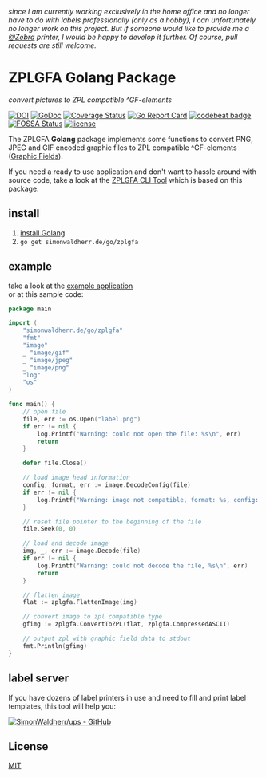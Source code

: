 *since I am currently working exclusively in the home office and no longer have to do with labels professionally (only as a hobby), I can unfortunately no longer work on this project.*
*But if someone would like to provide me a [@Zebra](https://github.com/Zebra) printer, I would be happy to develop it further.*
*Of course, pull requests are still welcome.*

# ZPLGFA Golang Package

*convert pictures to ZPL compatible ^GF-elements*

[![DOI](https://zenodo.org/badge/153820885.svg)](https://doi.org/10.5281/zenodo.15291211) 
[![GoDoc](https://godoc.org/github.com/SimonWaldherr/zplgfa?status.svg)](https://godoc.org/github.com/SimonWaldherr/zplgfa) 
[![Coverage Status](https://coveralls.io/repos/github/SimonWaldherr/zplgfa/badge.svg?branch=master)](https://coveralls.io/github/SimonWaldherr/zplgfa?branch=master) 
[![Go Report Card](https://goreportcard.com/badge/github.com/SimonWaldherr/zplgfa)](https://goreportcard.com/report/github.com/SimonWaldherr/zplgfa) 
[![codebeat badge](https://codebeat.co/badges/28d795af-6f9b-453a-94c2-4fafb8b5b0d5)](https://codebeat.co/projects/github-com-simonwaldherr-zplgfa-master) 
[![FOSSA Status](https://app.fossa.io/api/projects/git%2Bgithub.com%2FSimonWaldherr%2Fzplgfa.svg?type=shield)](https://app.fossa.io/projects/git%2Bgithub.com%2FSimonWaldherr%2Fzplgfa?ref=badge_shield) 
[![license](https://img.shields.io/badge/license-MIT-blue.svg)](https://raw.githubusercontent.com/SimonWaldherr/zplgfa/master/LICENSE) 

The ZPLGFA **Golang** package implements some functions to convert PNG, JPEG and GIF encoded graphic files to ZPL compatible ^GF-elements ([Graphic Fields](https://www.zebra.com/us/en/support-downloads/knowledge-articles/gf-graphic-field-zpl-command.html)).

If you need a ready to use application and don't want to hassle around with source code, take a look at the [ZPLGFA CLI Tool](https://github.com/SimonWaldherr/zplgfa/tree/master/cmd/zplgfa) which is based on this package.

## install

1. [install Golang](https://golang.org/doc/install)
1. `go get simonwaldherr.de/go/zplgfa`

## example

take a look at the [example application](https://github.com/SimonWaldherr/zplgfa/tree/master/cmd/zplgfa)  
or at this sample code:  

```go
package main

import (
    "simonwaldherr.de/go/zplgfa"
    "fmt"
    "image"
    _ "image/gif"
    _ "image/jpeg"
    _ "image/png"
    "log"
    "os"
)

func main() {
    // open file
    file, err := os.Open("label.png")
    if err != nil {
        log.Printf("Warning: could not open the file: %s\n", err)
        return
    }

    defer file.Close()

    // load image head information
    config, format, err := image.DecodeConfig(file)
    if err != nil {
        log.Printf("Warning: image not compatible, format: %s, config: %v, error: %s\n", format, config, err)
    }

    // reset file pointer to the beginning of the file
    file.Seek(0, 0)

    // load and decode image
    img, _, err := image.Decode(file)
    if err != nil {
        log.Printf("Warning: could not decode the file, %s\n", err)
        return
    }

    // flatten image
    flat := zplgfa.FlattenImage(img)

    // convert image to zpl compatible type
    gfimg := zplgfa.ConvertToZPL(flat, zplgfa.CompressedASCII)

    // output zpl with graphic field data to stdout
    fmt.Println(gfimg)
}

```

## label server

If you have dozens of label printers in use and need to fill and print label templates, this tool will help you:  

[![SimonWaldherr/ups - GitHub](https://gh-card.dev/repos/SimonWaldherr/ups.svg?fullname)](https://github.com/SimonWaldherr/ups)


## License

[MIT](https://github.com/SimonWaldherr/zplgfa/blob/master/LICENSE)
